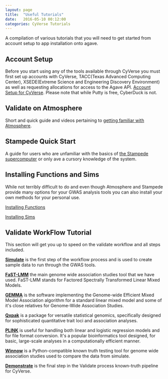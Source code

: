 ```yaml
---
layout: page
title:  "Useful Tutorials"
date:   2016-05-10 00:12:00
categories: CyVerse Tutorials
---
```


A compilation of various tutorials that you will need to get started from account setup to app installation onto agave.

## **Account Setup**

Before you start using any of the tools available through CyVerse you must first set up accounts with CyVerse, TACC(Texas Advanced Computing Center), XSEDE(Extreme Science and Engineering Discovery Environment) as well as requesting allocations for access to the Agave API.       [Account Setup for CyVerse](https://github.com/UNCW-iPlant/Quickstart-guide/blob/master/docs/Account-setup.md). Please note that while Putty is free, CyberDuck is not.

## **Validate on Atmosphere**

Short and quick guide and videos pertaining to [getting familiar with Atmosphere](https://github.com/UNCW-iPlant/Quickstart-guide/blob/master/docs/Validate%20on%20Atmosphere.md).

## **Stampede Quick Start**

A guide for users who are unfamiliar with the basics of [the Stampede supercomputer](https://github.com/UNCW-iPlant/Quickstart-guide/blob/master/docs/Stampede-guide.md) or only ave a cursory knowledge of the system.

## **Installing Functions and Sims**

While not terribly difficult to do and even though Atmosphere and Stampede provide many options for your GWAS analysis tools you can also install your own methods for your personal use.
 
[Installing Functions](https://github.com/UNCW-iPlant/Quickstart-guide/blob/master/docs/Your%20functions.md)

[Installing Sims](https://github.com/UNCW-iPlant/Quickstart-guide/blob/master/docs/Your%20sims.md)

## **Validate WorkFlow Tutorial**

This section will get you up to speed on the validate workflow and all steps included. 

[**Simulate**](https://github.com/UNCW-iPlant/Quickstart-guide/blob/master/docs/Simulate.md) is the first step of the workflow process and is used to create sample data to run through the GWAS tools. 

[**FaST-LMM**](https://github.com/UNCW-iPlant/Quickstart-guide/blob/master/docs/FaST-LMM%20Docs.md) the main genome wide association studies tool that we have used. FaST-LMM stands for Factored Spectrally Transformed Linear Mixed Models. 

[**GEMMA**](https://github.com/UNCW-iPlant/Quickstart-guide/blob/master/docs/GEMMA%20Doc.md) is the software implementing the Genome-wide Efficient Mixed Model Association algorithm for a standard linear mixed model and some of it's close relatives for Genome-Wide Association Studies.

[**Qxpak**](https://github.com/UNCW-iPlant/Quickstart-guide/blob/master/docs/Qxpak.md) is a package for versatile statistical genomics, specifically designed for sophisticated quantitative trait loci and association analyses. 

[**PLINK**](https://github.com/UNCW-iPlant/Quickstart-guide/blob/master/docs/PLINK.md) is useful for handling both linear and logistic regression models and for file format conversion. It's a popular bioinformatics tool designed, for basic, large-scale analyses in a computationally efficient manner.   

[**Winnow**](https://github.com/UNCW-iPlant/Quickstart-guide/blob/master/docs/Winnow.md) is a Python-compatible known truth testing tool for genome wide association studies used to compare the data from simulate.

[**Demonstrate**](https://github.com/UNCW-iPlant/Quickstart-guide/blob/master/docs/Demonstrate.md) is the final step in the Validate process known-truth pipeline for CyVerse.
